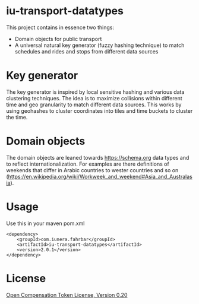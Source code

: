 # iu-transport-datatypes

This project contains in essence two things:

- Domain objects for public transport
- A universal natural key generator (fuzzy hashing technique) to match schedules and rides and stops from different data sources

# Key generator
The key generator is inspired by local sensitive hashing and various data clustering techniques.
The idea is to maximize collisions within different time and geo granularity to match different data sources.
This works by using geohashes to cluster coordinates into tiles and time buckets to cluster the time. 

# Domain objects
The domain objects are leaned towards https://schema.org data types and to reflect internationalization.
For examples are there definitions of weekends that differ in Arabic countries to wester countries and so on (https://en.wikipedia.org/wiki/Workweek_and_weekend#Asia_and_Australasia).

# Usage
Use this in your maven pom.xml 
```
<dependency>
    <groupId>com.iunera.fahrbar</groupId>
    <artifactId>iu-transport-datatypes</artifactId>
    <version>2.0.1</version>
</dependency>
```

# License
[Open Compensation Token License, Version 0.20](https://github.com/open-compensation-token-license/license/blob/main/LICENSE.md)
